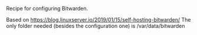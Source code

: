 Recipe for configuring Bitwarden.

Based on https://blog.linuxserver.io/2019/01/15/self-hosting-bitwarden/
The only folder needed (besides the configuration one) is /var/data/bitwarden

